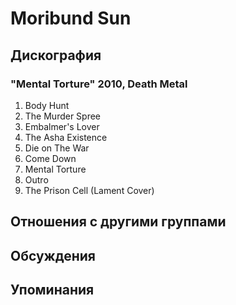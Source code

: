 # Moribund Sun



## Дискография

### "Mental Torture" 2010, Death Metal

1. Body Hunt		
2. The Murder Spree		
3. Embalmer's Lover		
4. The Asha Existence		
5. Die on The War		
6. Come Down		
7. Mental Torture		
8. Outro		
9. The Prison Cell (Lament Cover)


## Отношения с другими группами


## Обсуждения


## Упоминания

